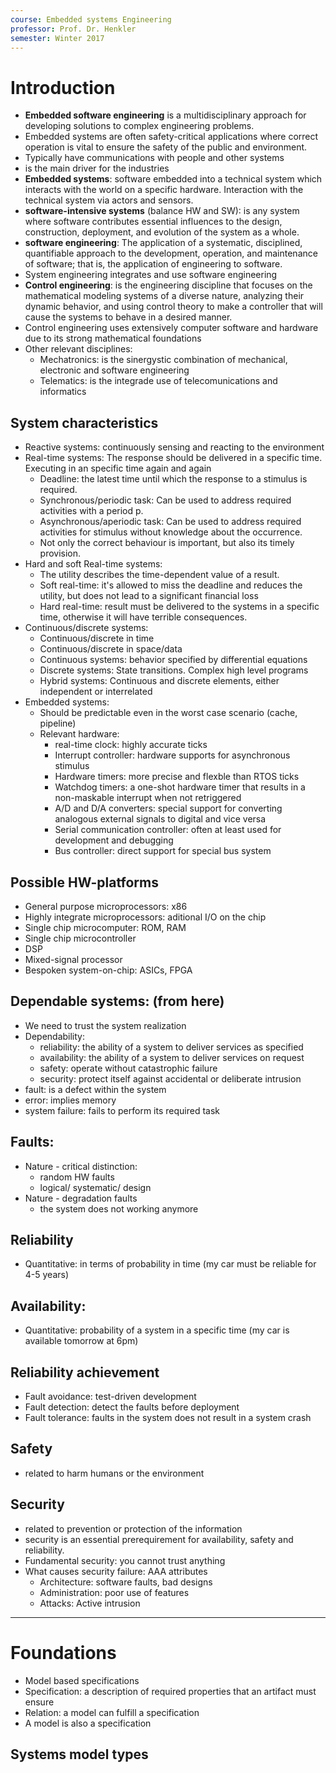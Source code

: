 ```yaml
---
course: Embedded systems Engineering
professor: Prof. Dr. Henkler 
semester: Winter 2017
---
```


# Introduction
- **Embedded software engineering** is a multidisciplinary approach for developing solutions to complex engineering problems. 
- Embedded systems are often safety-critical applications where correct operation is vital to ensure the safety of the public and environment. 
- Typically have communications with people and other systems
- is the main driver for the industries
- **Embedded systems**: software embedded into a technical system which interacts with the world on a specific hardware. Interaction with the technical system via actors and sensors.
- **software-intensive systems** (balance HW and SW): is any system where software contributes essential influences to the design, construction, deployment, and evolution of the system as a whole.
- **software engineering**: The application of a systematic, disciplined, quantifiable approach to the development, operation, and maintenance of software; that is, the application of engineering to software. 
- System engineering integrates and use software engineering
- **Control engineering**: is the engineering discipline that focuses on the mathematical modeling systems of a diverse nature, analyzing their dynamic behavior, and using control theory to make a controller that will cause the systems to behave in a desired manner.
- Control engineering uses extensively computer software and hardware due to its strong mathematical foundations
- Other relevant disciplines:
    - Mechatronics: is the sinergystic combination of mechanical, electronic and software engineering
    - Telematics: is the integrade use of telecomunications and informatics

## System characteristics
- Reactive systems: continuously sensing and reacting to the environment
- Real-time systems: The response should be delivered in a specific time. Executing in an specific time again and again
    - Deadline: the latest time until which the response to a stimulus is required.
    - Synchronous/periodic task: Can be used to address required activities with a period p. 
    - Asynchronous/aperiodic task: Can be used to address required activities for stimulus without knowledge about the occurrence.
    - Not only the correct behaviour is important, but also its timely provision.
- Hard and soft Real-time systems:
    - The utility describes the time-dependent value of a result.
    - Soft real-time: it's allowed to miss the deadline and reduces the utility, but does not lead to a significant financial loss 
    - Hard real-time: result must be delivered to the systems in a specific time, otherwise it will have terrible consequences.
- Continuous/discrete systems:
    - Continuous/discrete in time
    - Continuous/discrete in space/data 
    - Continuous systems: behavior specified by differential equations
    - Discrete systems: State transitions. Complex high level programs
    - Hybrid systems: Continuous and discrete elements, either independent or interrelated
- Embedded systems:
    - Should be predictable even in the worst case scenario (cache, pipeline)
    - Relevant hardware:     
        - real-time clock: highly accurate ticks
        - Interrupt controller: hardware supports for asynchronous stimulus
        - Hardware timers: more precise and flexble than RTOS ticks
        - Watchdog timers: a one-shot hardware timer that results  in a non-maskable interrupt when not retriggered
        - A/D and D/A converters: special support for converting analogous external signals to digital and vice versa
        - Serial communication controller: often at least used for development and debugging
        - Bus controller: direct support for special bus system 

## Possible HW-platforms 
- General purpose microprocessors: x86
- Highly integrate microprocessors: aditional I/O on the chip
- Single chip microcomputer: ROM, RAM
- Single chip microcontroller
- DSP
- Mixed-signal processor 
- Bespoken system-on-chip: ASICs, FPGA

## Dependable systems: (from here)
- We need to trust the system realization
- Dependability:
    - reliability: the ability of a system to deliver services as specified
    - availability: the ability of a system to deliver services on request
    - safety: operate without catastrophic failure
    - security: protect itself against accidental or deliberate intrusion
- fault: is a defect within the system
- error: implies memory
- system failure: fails to perform its required task

## Faults:
- Nature - critical distinction: 
    - random HW faults
    - logical/ systematic/ design
- Nature - degradation faults
    - the system does not working anymore

## Reliability
- Quantitative: in terms of probability in time (my car must be reliable for 4-5 years)

## Availability:
- Quantitative: probability of a system in a specific time (my car is available tomorrow at 6pm)

## Reliability achievement
- Fault avoidance: test-driven development
- Fault detection: detect the faults before deployment
- Fault tolerance: faults in the system does not result in a system crash

## Safety
- related to harm humans or the environment

## Security
- related to prevention or protection of the information
- security is an essential prerequirement for availability, safety and reliability.
- Fundamental security: you cannot trust anything
- What causes security failure: AAA attributes
    - Architecture: software faults, bad designs
    - Administration: poor use of features
    - Attacks: Active intrusion

----
# Foundations
- Model based specifications
- Specification: a description of required properties that an artifact must ensure
- Relation: a model can fulfill a specification
- A model is also a specification

## Systems model types

